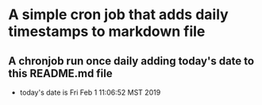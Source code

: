 A simple cron job that adds daily timestamps to markdown file
============================================================
## A chronjob run once daily adding today's date to this README.md file
* today's date is Fri Feb  1 11:06:52 MST 2019
